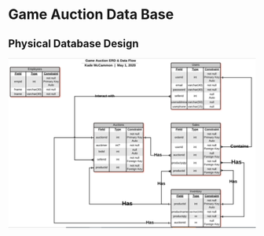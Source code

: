 # Game Auction Data Base
## Physical Database Design
![Physical Database](PhysicalDataBaseDesign.PNG)

